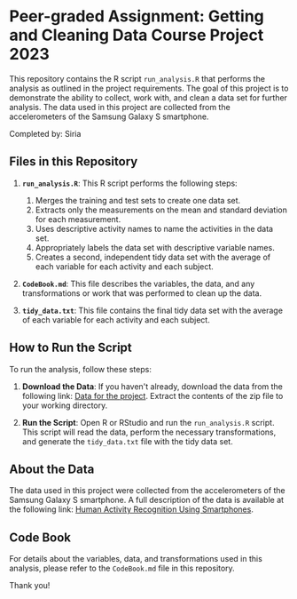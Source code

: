 # Peer-graded Assignment: Getting and Cleaning Data Course Project 2023

This repository contains the R script `run_analysis.R` that performs the analysis as outlined in the project requirements. The goal of this project is to demonstrate the ability to collect, work with, and clean a data set for further analysis. The data used in this project are collected from the accelerometers of the Samsung Galaxy S smartphone.

Completed by: Siria 

## Files in this Repository

1. **`run_analysis.R`**: This R script performs the following steps:
   1. Merges the training and test sets to create one data set.
   2. Extracts only the measurements on the mean and standard deviation for each measurement.
   3. Uses descriptive activity names to name the activities in the data set.
   4. Appropriately labels the data set with descriptive variable names.
   5. Creates a second, independent tidy data set with the average of each variable for each activity and each subject.

2. **`CodeBook.md`**: This file describes the variables, the data, and any transformations or work that was performed to clean up the data.

3. **`tidy_data.txt`**: This file contains the final tidy data set with the average of each variable for each activity and each subject.

## How to Run the Script

To run the analysis, follow these steps:

1. **Download the Data**: If you haven't already, download the data from the following link: [Data for the project](https://d396qusza40orc.cloudfront.net/getdata%2Fprojectfiles%2FUCI%20HAR%20Dataset.zip). Extract the contents of the zip file to your working directory.

2. **Run the Script**: Open R or RStudio and run the `run_analysis.R` script. This script will read the data, perform the necessary transformations, and generate the `tidy_data.txt` file with the tidy data set.

## About the Data

The data used in this project were collected from the accelerometers of the Samsung Galaxy S smartphone. A full description of the data is available at the following link: [Human Activity Recognition Using Smartphones](http://archive.ics.uci.edu/ml/datasets/Human+Activity+Recognition+Using+Smartphones).

## Code Book

For details about the variables, data, and transformations used in this analysis, please refer to the `CodeBook.md` file in this repository.

Thank you!
